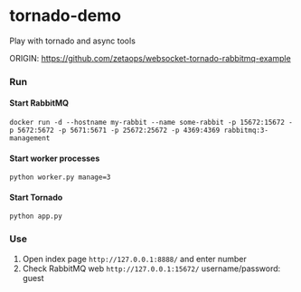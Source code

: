 # tornado-demo
Play with tornado and async tools

ORIGIN: https://github.com/zetaops/websocket-tornado-rabbitmq-example

### Run
#### Start RabbitMQ
```
docker run -d --hostname my-rabbit --name some-rabbit -p 15672:15672 -p 5672:5672 -p 5671:5671 -p 25672:25672 -p 4369:4369 rabbitmq:3-management
```
#### Start worker processes
```
python worker.py manage=3
```
#### Start Tornado
```
python app.py
```

### Use
1. Open index page `http://127.0.0.1:8888/` and enter number
2. Check RabbitMQ web `http://127.0.0.1:15672/` username/password: guest